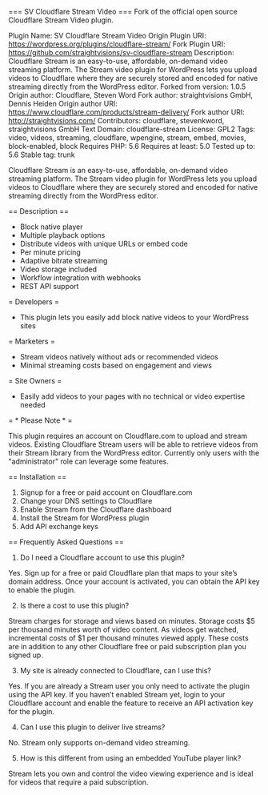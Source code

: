 === SV Cloudflare Stream Video ===
Fork of the official open source Cloudflare Stream Video plugin.

Plugin Name: SV Cloudflare Stream Video
Origin Plugin URI: https://wordpress.org/plugins/cloudflare-stream/
Fork Plugin URI: https://github.com/straightvisions/sv-cloudflare-stream
Description: Cloudflare Stream is an easy-to-use, affordable, on-demand video streaming platform. The Stream video plugin for WordPress lets you upload videos to Cloudflare where they are securely stored and encoded for native streaming directly from the WordPress editor.
Forked from version: 1.0.5
Origin author: Cloudflare, Steven Word
Fork author: straightvisions GmbH, Dennis Heiden
Origin author URI: https://www.cloudflare.com/products/stream-delivery/
Fork author URI: http://straightvisions.com/
Contributors: cloudflare, stevenkword, straightvisions GmbH
Text Domain: cloudflare-stream
License: GPL2
Tags: video, videos, streaming, cloudflare, wpengine, stream, embed, movies, block-enabled, block
Requires PHP: 5.6
Requires at least: 5.0
Tested up to: 5.6
Stable tag: trunk

Cloudflare Stream is an easy-to-use, affordable, on-demand video streaming platform. The Stream video plugin for WordPress lets you upload videos to Cloudflare where they are securely stored and encoded for native streaming directly from the WordPress editor.


== Description ==

- Block native player
- Multiple playback options
- Distribute videos with unique URLs or embed code
- Per minute pricing
- Adaptive bitrate streaming
- Video storage included
- Workflow integration with webhooks
- REST API support

= Developers =

* This plugin lets you easily add block native videos to your WordPress sites

= Marketers =

* Stream videos natively without ads or recommended videos
* Minimal streaming costs based on engagement and views

= Site Owners =

* Easily add videos to your pages with no technical or video expertise needed

= * Please Note * =

This plugin requires an account on Cloudflare.com to upload and stream videos. Existing Cloudflare Stream users will be able to retrieve videos from their Stream library from the WordPress editor. Currently only users with the "administrator" role can leverage some features.

== Installation ==

1. Signup for a free or paid account on Cloudflare.com
2. Change your DNS settings to Cloudflare
3. Enable Stream from the Cloudflare dashboard
4. Install the Stream for WordPress plugin
5. Add API exchange keys


== Frequently Asked Questions ==

1) Do I need a Cloudflare account to use this plugin?

Yes. Sign up for a free or paid Cloudflare plan that maps to your site’s domain address. Once your account is activated, you can obtain the API key to enable the plugin.

2) Is there a cost to use this plugin?

Stream charges for storage and views based on minutes. Storage costs $5 per thousand minutes worth of video content. As videos get watched, incremental costs of $1 per thousand minutes viewed apply. These costs are in addition to any other Cloudflare free or paid subscription plan you signed up.

3) My site is already connected to Cloudflare, can I use this?

Yes. If you are already a Stream user you only need to activate the plugin using the API key. If you haven’t enabled Stream yet, login to your Cloudflare account and enable the feature to receive an API activation key for the plugin.

4) Can I use this plugin to deliver live streams?

No. Stream only supports on-demand video streaming.

5) How is this different from using an embedded YouTube player link?

Stream lets you own and control the video viewing experience and is ideal for videos that require a paid subscription.
